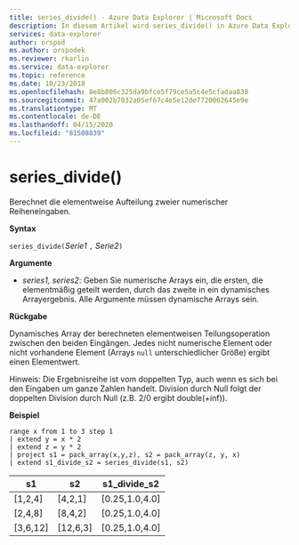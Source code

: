 ```yaml
---
title: series_divide() - Azure Data Explorer | Microsoft Docs
description: In diesem Artikel wird series_divide() in Azure Data Explorer beschrieben.
services: data-explorer
author: orspod
ms.author: orspodek
ms.reviewer: rkarlin
ms.service: data-explorer
ms.topic: reference
ms.date: 10/23/2018
ms.openlocfilehash: 8e8b806c325da9bfce5f79ce5a5c4e5cfadaa838
ms.sourcegitcommit: 47a002b7032a05ef67c4e5e12de7720062645e9e
ms.translationtype: MT
ms.contentlocale: de-DE
ms.lasthandoff: 04/15/2020
ms.locfileid: "81508839"
---
```

# <a name="series_divide"></a>series_divide()

Berechnet die elementweise Aufteilung zweier numerischer Reiheneingaben.

**Syntax**

`series_divide(`*Serie1* `,` *Serie2*`)`

**Argumente**

* *series1, series2*: Geben Sie numerische Arrays ein, die ersten, die elementmäßig geteilt werden, durch das zweite in ein dynamisches Arrayergebnis. Alle Argumente müssen dynamische Arrays sein. 

**Rückgabe**

Dynamisches Array der berechneten elementweisen Teilungsoperation zwischen den beiden Eingängen. Jedes nicht numerische Element oder nicht vorhandene Element (Arrays `null` unterschiedlicher Größe) ergibt einen Elementwert.

Hinweis: Die Ergebnisreihe ist vom doppelten Typ, auch wenn es sich bei den Eingaben um ganze Zahlen handelt. Division durch Null folgt der doppelten Division durch Null (z.B. 2/0 ergibt double(+inf)).

**Beispiel**

```kusto
range x from 1 to 3 step 1
| extend y = x * 2
| extend z = y * 2
| project s1 = pack_array(x,y,z), s2 = pack_array(z, y, x)
| extend s1_divide_s2 = series_divide(s1, s2)
```

|s1         |s2|        s1_divide_s2|
|---|---|---|
|[1,2,4]    |[4,2,1]|   [0.25,1.0,4.0]|
|[2,4,8]    |[8,4,2]|   [0.25,1.0,4.0]|
|[3,6,12]   |[12,6,3]|  [0.25,1.0,4.0]|